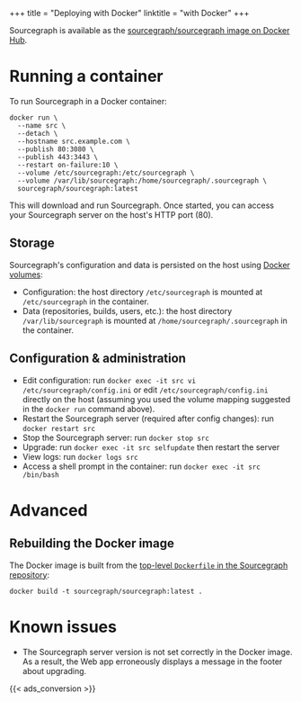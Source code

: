 +++
title = "Deploying with Docker"
linktitle = "with Docker"
+++

Sourcegraph is available as the
[sourcegraph/sourcegraph image on Docker Hub](https://hub.docker.com/r/sourcegraph/sourcegraph/).

# Running a container

To run Sourcegraph in a Docker container:

```
docker run \
  --name src \
  --detach \
  --hostname src.example.com \
  --publish 80:3080 \
  --publish 443:3443 \
  --restart on-failure:10 \
  --volume /etc/sourcegraph:/etc/sourcegraph \
  --volume /var/lib/sourcegraph:/home/sourcegraph/.sourcegraph \
  sourcegraph/sourcegraph:latest
```

This will download and run Sourcegraph. Once started, you can access
your Sourcegraph server on the host's HTTP port (80).


## Storage

Sourcegraph's configuration and data is persisted on the host using
[Docker volumes](https://docs.docker.com/userguide/dockervolumes/):

* Configuration: the host directory `/etc/sourcegraph` is mounted at
  `/etc/sourcegraph` in the container.
* Data (repositories, builds, users, etc.): the host directory
  `/var/lib/sourcegraph` is mounted at
  `/home/sourcegraph/.sourcegraph` in the container.


## Configuration & administration

* Edit configuration: run `docker exec -it src vi
  /etc/sourcegraph/config.ini` or edit `/etc/sourcegraph/config.ini`
  directly on the host (assuming you used the volume mapping suggested
  in the `docker run` command above).
* Restart the Sourcegraph server (required after config changes): run
  `docker restart src`
* Stop the Sourcegraph server: run `docker stop src`
* Upgrade: run `docker exec -it src selfupdate` then restart the server
* View logs: run `docker logs src`
* Access a shell prompt in the container: run `docker exec -it src
  /bin/bash`


# Advanced

## Rebuilding the Docker image

The Docker image is built from the
[top-level `Dockerfile` in the Sourcegraph repository](https://src.sourcegraph.com/sourcegraph/.tree/Dockerfile):

```
docker build -t sourcegraph/sourcegraph:latest .
```


# Known issues

* The Sourcegraph server version is not set correctly in the Docker
  image. As a result, the Web app erroneously displays a message in
  the footer about upgrading.

{{< ads_conversion >}}
